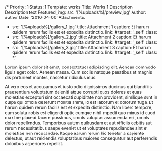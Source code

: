 /*
Priority: 1
Status: 1
Template: works
Title: Works 1
Description: Description text
Featured_img:
  src: '[%uploads%]/preview.jpg'
Author: author
Date: '2016-04-06'
Attachments:
- src: '[%uploads%]/gallery_1.jpg'
  title: Attachment 1
  caption: Et harum quidem rerum facilis est et expedita distinctio.
  link: #
  target: '_self'
  class:
- src: '[%uploads%]/gallery_2.jpg'
  title: Attachment 2
  caption: Et harum quidem rerum facilis est et expedita distinctio.
  link: #
  target: '_self'
  class:
- src: '[%uploads%]/gallery_3.jpg'
  title: Attachment 3
  caption: Et harum quidem rerum facilis est et expedita distinctio.
  link: #
  target: '_self'
  class:
*/
<p>Lorem ipsum dolor sit amet, consectetuer adipiscing elit. Aenean commodo  ligula eget dolor. Aenean massa. Cum sociis natoque penatibus et magnis   dis parturient montes, nascetur ridiculus mus.</p>

<p>At vero eos et accusamus et iusto odio dignissimos ducimus qui blanditiis praesentium voluptatum deleniti atque corrupti quos dolores et quas molestias excepturi sint occaecati cupiditate non provident, similique sunt in culpa qui officia deserunt mollitia animi, id est laborum et dolorum fuga. Et harum quidem rerum facilis est et expedita distinctio. Nam libero tempore, cum soluta nobis est eligendi optio cumque nihil impedit quo minus id quod maxime placeat facere possimus, omnis voluptas assumenda est, omnis dolor repellendus. Temporibus autem quibusdam et aut officiis debitis aut rerum necessitatibus saepe eveniet ut et voluptates repudiandae sint et molestiae non recusandae. Itaque earum rerum hic tenetur a sapiente delectus, ut aut reiciendis voluptatibus maiores consequatur aut perferendis doloribus asperiores repellat.</p>